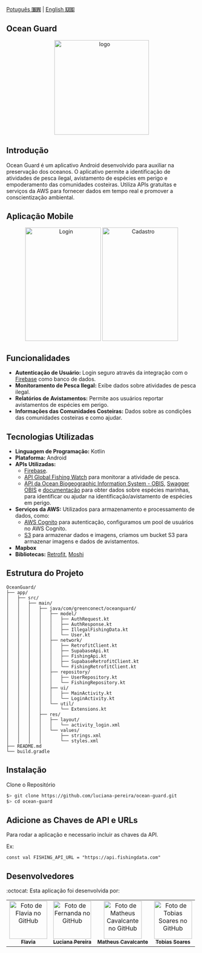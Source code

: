 <a href="" target="_blank">Potuguês **🇧🇷**</a> | <a href="./README_en.md" target="_blank">English **🇺🇸**</a>

## Ocean Guard

<div align="center">
    <img src="https://github.com/luciana-pereira/ocean-guard/assets/37550557/b1f94ae5-4215-45c7-8b28-fb49a6815fd8" alt="logo" width="250" height="250">
</div>

## Introdução
Ocean Guard é um aplicativo Android desenvolvido para auxiliar na preservação dos oceanos. O aplicativo permite a identificação de atividades de pesca ilegal, avistamento de espécies em perigo e empoderamento das comunidades costeiras. 
Utiliza APIs gratuitas e serviços da AWS para fornecer dados em tempo real e promover a conscientização ambiental. 

## Aplicação Mobile

<div align="center">
    <img src="https://github.com/luciana-pereira/ocean-guard/assets/37550557/23e73cde-5832-4426-b4c4-4990802fd7f2" alt="Login" width=200" height="300">
    <img src="https://github.com/luciana-pereira/ocean-guard/assets/37550557/db1d8d9e-3fba-49f5-9907-5d867482033e" alt="Cadastro" width="200" height="300">
</div>

## Funcionalidades
- **Autenticação de Usuário:** Login seguro através da integração com o [Firebase]() como banco de dados.
- **Monitoramento de Pesca Ilegal:** Exibe dados sobre atividades de pesca ilegal.
- **Relatórios de Avistamentos:** Permite aos usuários reportar avistamentos de espécies em perigo.
- **Informações das Comunidades Costeiras:** Dados sobre as condições das comunidades costeiras e como ajudar.

## Tecnologias Utilizadas
- **Linguagem de Programação:** Kotlin
- **Plataforma:** Android
- **APIs Utilizadas:** 
  - [Firebase]().
  - [API Global Fishing Watch]() para monitorar a atividade de pesca.
  - [API da Ocean Biogeographic Information System - OBIS](https://obis.org/), [Swagger OBIS](https://api.obis.org/) e [documentação](https://manual.obis.org/access) para obter dados sobre espécies marinhas, para identificar ou ajudar na identificação/avistamento de espécies em perigo.
- **Serviços da AWS:** Utilizados para armazenamento e processamento de dados, como:
  - [AWS Cognito]() para autenticação, configuramos um pool de usuários no AWS Cognito.
  - [S3]() para armazenar dados e imagens, criamos um bucket S3 para armazenar imagens e dados de avistamentos.
- **Mapbox** 
- **Bibliotecas:** [Retrofit](), [Moshi](https://github.com/square/moshi)

## Estrutura do Projeto
```
OceanGuard/
├── app/
│   ├── src/
│   │   ├── main/
│   │   │   ├── java/com/greenconect/oceanguard/
│   │   │   │   ├── model/
│   │   │   │   │   ├── AuthRequest.kt
│   │   │   │   │   ├── AuthResponse.kt
│   │   │   │   │   ├── IllegalFishingData.kt
│   │   │   │   │   └── User.kt
│   │   │   │   ├── network/
│   │   │   │   │   ├── RetrofitClient.kt
│   │   │   │   │   ├── SupabaseApi.kt
│   │   │   │   │   ├── FishingApi.kt
│   │   │   │   │   ├── SupabaseRetrofitClient.kt
│   │   │   │   │   └── FishingRetrofitClient.kt
│   │   │   │   ├── repository/
│   │   │   │   │   ├── UserRepository.kt
│   │   │   │   │   └── FishingRepository.kt
│   │   │   │   ├── ui/
│   │   │   │   │   ├── MainActivity.kt
│   │   │   │   │   └── LoginActivity.kt
│   │   │   │   └── util/
│   │   │   │       └── Extensions.kt
│   │   │   ├── res/
│   │   │   │   ├── layout/
│   │   │   │   │   └── activity_login.xml
│   │   │   │   └── values/
│   │   │   │       ├── strings.xml
│   │   │   │       └── styles.xml
├── README.md
└── build.gradle
```

## Instalação
Clone o Repositório

```bash
$> git clone https://github.com/luciana-pereira/ocean-guard.git
$> cd ocean-guard
```

## Adicione as Chaves de API e URLs
Para rodar a aplicação e necessario incluir as chaves da API.

Ex:
```
const val FISHING_API_URL = "https://api.fishingdata.com"
```

## Desenvolvedores
:octocat:
Esta aplicação foi desenvolvida por:

<table align="center">
  <tr>
    <td align="center">
      <a href="https://github.com/flavialbraz" target="_blank">
        <img src="https://avatars.githubusercontent.com/u/78583429?v=4" width="100px;" alt="Foto de Flavia no GitHub"/><br>
        <sub>
          <b>Flavia </b>
        </sub>
      </a>
    </td>
     <td align="center">
      <a href="https://github.com/luciana-pereira" target="_blank">
        <img src="https://avatars.githubusercontent.com/u/37550557?v=4" width="100px;" alt="Foto de Fernanda no GitHub"/><br>
        <sub>
          <b>Luciana Pereira</b>
        </sub>
      </a>
    </td>
    <td align="center">
      <a href="https://github.com/matheus-poro" target="_blank">
        <img src="https://avatars.githubusercontent.com/u/111644802?v=4" width="100px;" alt="Foto de Matheus Cavalcante no GitHub"/><br>
        <sub>
          <b>Matheus Cavalcante</b>
        </sub>
      </a>
    </td>
    <td align="center">
      <a href="https://github.com/TobiasGustavo" target="_blank">
        <img src="https://avatars.githubusercontent.com/u/88210620?v=4" width="100px;" alt="Foto de Tobias Soares no GitHub"/><br>
        <sub>
          <b>Tobias Soares</b>
        </sub>
      </a>
    </td>
  </tr>
</table>
